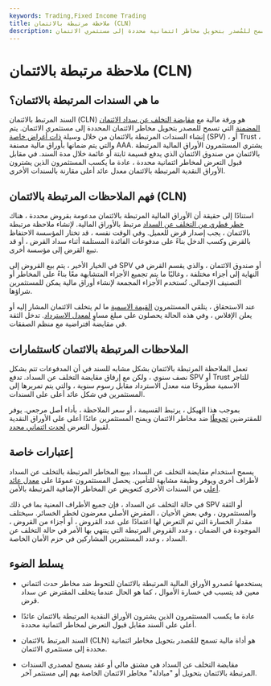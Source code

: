 ```yaml
---
keywords: Trading,Fixed Income Trading
title: ملاحظة مرتبطة بالائتمان (CLN)
description: الملاحظة المرتبطة بالائتمان هي ورقة مالية ذات مقايضة مضمنة للتخلف عن سداد الائتمان تسمح للمُصدر بتحويل مخاطر ائتمانية محددة إلى مستثمري الائتمان.
---
```


# ملاحظة مرتبطة بالائتمان (CLN)
## ما هي السندات المرتبطة بالائتمان؟

السند المرتبط بالائتمان (CLN) هو ورقة مالية مع [مقايضة التخلف عن سداد الائتمان المضمنة](/creditdefaultswap) التي تسمح للمصدر بتحويل مخاطر الائتمان المحددة إلى مستثمري الائتمان. يتم إنشاء السندات المرتبطة بالائتمان من خلال وسيلة [ذات أغراض خاصة](/spv) (SPV) ، أو Trust ، والتي يتم ضمانها بأوراق مالية مصنفة AAA. يشتري المستثمرون الأوراق المالية المرتبطة بالائتمان من صندوق الائتمان الذي يدفع قسيمة ثابتة أو عائمة خلال مدة السند. في مقابل قبول التعرض لمخاطر ائتمانية محددة ، عادة ما يكسب المستثمرون الذين يشترون الأوراق النقدية المرتبطة بالائتمان معدل عائد أعلى مقارنة بالسندات الأخرى.

## فهم الملاحظات المرتبطة بالائتمان (CLN)

استنادًا إلى حقيقة أن الأوراق المالية المرتبطة بالائتمان مدعومة بقروض محددة ، هناك [خطر فطري من التخلف عن السداد](/defaultrisk) مرتبط بالأوراق المالية. لإنشاء ملاحظة مرتبطة بالائتمان ، يجب إصدار قرض للعميل. وفي الوقت نفسه ، قد تختار المؤسسة الاحتفاظ بالقرض وكسب الدخل بناءً على مدفوعات الفائدة المستلمة أثناء سداد القرض ، أو قد تبيع القرض إلى مؤسسة أخرى.

في الخيار الأخير ، يتم بيع القروض إلى SPV أو صندوق الائتمان ، والذي يقسم القرض في النهاية إلى أجزاء مختلفة ، وغالبًا ما يتم تجميع الأجزاء المتشابهة معًا بناءً على المخاطر أو التصنيف الإجمالي. تُستخدم الأجزاء المجمعة لإنشاء أوراق مالية يمكن للمستثمرين شراؤها.

عند الاستحقاق ، يتلقى المستثمرون [القيمة الاسمية](/parvalue) ما لم يتخلف الائتمان المشار إليه أو يعلن الإفلاس ، وفي هذه الحالة يحصلون على مبلغ مساوٍ [لمعدل الاسترداد](/recovery-rate). تدخل الثقة في مقايضة افتراضية مع منظم الصفقات.

## الملاحظات المرتبطة بالائتمان كاستثمارات

تعمل الملاحظة المرتبطة بالائتمان بشكل مشابه للسند في أن المدفوعات تتم بشكل نصف سنوي ، ولكن مع إرفاق مقايضة التخلف عن السداد. تدفع SPV أو Trust للتاجر الاسمية مطروحًا منه معدل الاسترداد مقابل رسوم سنوية ، والتي يتم تمريرها إلى المستثمرين في شكل عائد أعلى على السندات.

بموجب هذا الهيكل ، يرتبط القسيمة ، أو سعر الملاحظة ، بأداء أصل مرجعي. يوفر للمقترضين [تحوطًا](/hedge) ضد مخاطر الائتمان ويمنح المستثمرين عائدًا أعلى على الأوراق النقدية لقبول التعرض [لحدث ائتماني محدد](/credit-event).

## إعتبارات خاصة

يسمح استخدام مقايضة التخلف عن السداد ببيع المخاطر المرتبطة بالتخلف عن السداد لأطراف أخرى ويوفر وظيفة مشابهة للتأمين. يحصل المستثمرون عمومًا على [معدل عائد أعلى](/rateofreturn) من السندات الأخرى كتعويض عن المخاطر الإضافية المرتبطة بالأمن.

في حالة التخلف عن السداد ، فإن جميع الأطراف المعنية بما في ذلك SPV أو الثقة والمستثمرون ، وفي بعض الأحيان ، المقرض الأصلي معرضون لخطر الخسائر. سيختلف مقدار الخسارة التي تم التعرض لها اعتمادًا على عدد القروض ، أو أجزاء من القروض ، الموجودة في الضمان ، وعدد القروض المرتبطة التي ينتهي بها الأمر في حالة التخلف عن السداد ، وعدد المستثمرين المشاركين في حزم الأمان الخاصة.

## يسلط الضوء

- يستخدمها مُصدرو الأوراق المالية المرتبطة بالائتمان للتحوط ضد مخاطر حدث ائتماني معين قد يتسبب في خسارة الأموال ، كما هو الحال عندما يتخلف المقترض عن سداد قرض.

- عادة ما يكسب المستثمرون الذين يشترون الأوراق النقدية المرتبطة بالائتمان عائدًا أعلى على السند مقابل قبول التعرض لمخاطر ائتمانية محددة.

- السند المرتبط بالائتمان (CLN) هو أداة مالية تسمح للمُصدر بتحويل مخاطر ائتمانية محددة إلى مستثمري الائتمان.

- مقايضة التخلف عن السداد هي مشتق مالي أو عقد يسمح لمصدري السندات المرتبطة بالائتمان بتحويل أو "مبادلة" مخاطر الائتمان الخاصة بهم إلى مستثمر آخر.

